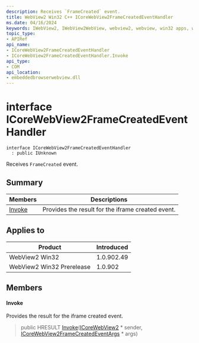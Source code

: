 ```yaml
---
description: Receives `FrameCreated` event.
title: WebView2 Win32 C++ ICoreWebView2FrameCreatedEventHandler
ms.date: 04/16/2024
keywords: IWebView2, IWebView2WebView, webview2, webview, win32 apps, win32, edge, ICoreWebView2, ICoreWebView2Controller, browser control, edge html, ICoreWebView2FrameCreatedEventHandler
topic_type: 
- APIRef
api_name:
- ICoreWebView2FrameCreatedEventHandler
- ICoreWebView2FrameCreatedEventHandler.Invoke
api_type:
- COM
api_location:
- embeddedbrowserwebview.dll
---
```


# interface ICoreWebView2FrameCreatedEventHandler

```
interface ICoreWebView2FrameCreatedEventHandler
  : public IUnknown
```

Receives `FrameCreated` event.

## Summary

 Members                        | Descriptions
--------------------------------|---------------------------------------------
[Invoke](#invoke) | Provides the result for the iframe created event.

## Applies to

Product                         | Introduced
--------------------------------|---------------------------------------------
WebView2 Win32            |    1.0.902.49
WebView2 Win32 Prerelease |    1.0.902

## Members

#### Invoke

Provides the result for the iframe created event.

> public HRESULT [Invoke](#invoke)([ICoreWebView2](icorewebview2.md#icorewebview2) * sender, [ICoreWebView2FrameCreatedEventArgs](icorewebview2framecreatedeventargs.md#icorewebview2framecreatedeventargs) * args)


